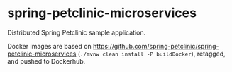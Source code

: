 # spring-petclinic-microservices

Distributed Spring Petclinic sample application. 

Docker images are based on https://github.com/spring-petclinic/spring-petclinic-microservices (`./mvnw clean install -P buildDocker`), retagged, and pushed to Dockerhub.